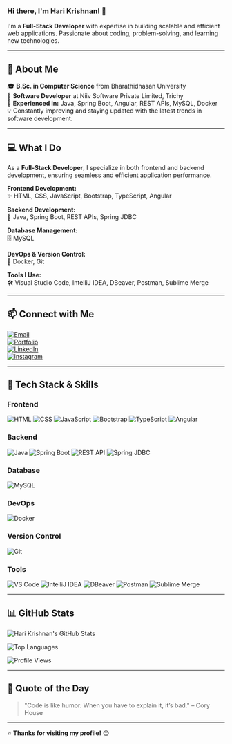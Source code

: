 ### Hi there, I'm Hari Krishnan! 👋

I'm a **Full-Stack Developer** with expertise in building scalable and efficient web applications. Passionate about coding, problem-solving, and learning new technologies.

---

## 🚀 About Me

🎓 **B.Sc. in Computer Science** from Bharathidhasan University  
💼 **Software Developer** at Niiv Software Private Limited, Trichy  
🔧 **Experienced in:** Java, Spring Boot, Angular, REST APIs, MySQL, Docker  
💡 Constantly improving and staying updated with the latest trends in software development.  

---

## 💻 What I Do

As a **Full-Stack Developer**, I specialize in both frontend and backend development, ensuring seamless and efficient application performance.

**Frontend Development:**  
✨ HTML, CSS, JavaScript, Bootstrap, TypeScript, Angular  

**Backend Development:**  
🚀 Java, Spring Boot, REST APIs, Spring JDBC  

**Database Management:**  
🗄️ MySQL  

**DevOps & Version Control:**  
🐳 Docker, Git  

**Tools I Use:**  
🛠️ Visual Studio Code, IntelliJ IDEA, DBeaver, Postman, Sublime Merge  

---

## 📫 Connect with Me

[![Email](https://img.shields.io/badge/Email-D14836?style=for-the-badge&logo=gmail&logoColor=white)](mailto:harikrishnan2001m@gmail.com)  
[![Portfolio](https://img.shields.io/badge/Portfolio-000000?style=for-the-badge&logo=vercel&logoColor=white)](https://hari-portfolio-fe.vercel.app/)  
[![LinkedIn](https://img.shields.io/badge/LinkedIn-0077B5?style=for-the-badge&logo=linkedin&logoColor=white)](https://www.linkedin.com/in/harikrishnan-m2001/)  
[![Instagram](https://img.shields.io/badge/Instagram-E4405F?style=for-the-badge&logo=instagram&logoColor=white)](https://www.instagram.com/hari__051/)  

---

## 🚀 Tech Stack & Skills

### **Frontend**
![HTML](https://img.shields.io/badge/HTML5-E34F26?style=for-the-badge&logo=html5&logoColor=white)
![CSS](https://img.shields.io/badge/CSS3-1572B6?style=for-the-badge&logo=css3&logoColor=white)
![JavaScript](https://img.shields.io/badge/JavaScript-F7DF1E?style=for-the-badge&logo=javascript&logoColor=black)
![Bootstrap](https://img.shields.io/badge/Bootstrap-563D7C?style=for-the-badge&logo=bootstrap&logoColor=white)
![TypeScript](https://img.shields.io/badge/TypeScript-3178C6?style=for-the-badge&logo=typescript&logoColor=white)
![Angular](https://img.shields.io/badge/Angular-DD0031?style=for-the-badge&logo=angular&logoColor=white)

### **Backend**
![Java](https://img.shields.io/badge/Java-ED8B00?style=for-the-badge&logo=java&logoColor=white)
![Spring Boot](https://img.shields.io/badge/Spring%20Boot-6DB33F?style=for-the-badge&logo=spring-boot&logoColor=white)
![REST API](https://img.shields.io/badge/REST%20APIs-005571?style=for-the-badge&logo=rest&logoColor=white)
![Spring JDBC](https://img.shields.io/badge/Spring%20JDBC-6DB33F?style=for-the-badge&logo=spring&logoColor=white)

### **Database**
![MySQL](https://img.shields.io/badge/MySQL-4479A1?style=for-the-badge&logo=mysql&logoColor=white)

### **DevOps**
![Docker](https://img.shields.io/badge/Docker-2496ED?style=for-the-badge&logo=docker&logoColor=white)

### **Version Control**
![Git](https://img.shields.io/badge/Git-F05032?style=for-the-badge&logo=git&logoColor=white)

### **Tools**
![VS Code](https://img.shields.io/badge/VS%20Code-007ACC?style=for-the-badge&logo=visual-studio-code&logoColor=white)
![IntelliJ IDEA](https://img.shields.io/badge/IntelliJ%20IDEA-000000?style=for-the-badge&logo=intellij-idea&logoColor=white)
![DBeaver](https://img.shields.io/badge/DBeaver-372923?style=for-the-badge&logo=dbeaver&logoColor=white)
![Postman](https://img.shields.io/badge/Postman-FF6C37?style=for-the-badge&logo=postman&logoColor=white)
![Sublime Merge](https://img.shields.io/badge/Sublime%20Merge-FF9800?style=for-the-badge&logo=sublime-text&logoColor=white)

---

## 📊 GitHub Stats

![Hari Krishnan's GitHub Stats](https://github-readme-stats.vercel.app/api?username=harikrishnan2001m&show_icons=true&theme=radical&count_private=true&include_all_commits=true)

![Top Languages](https://github-readme-stats.vercel.app/api/top-langs/?username=harikrishnan2001m&layout=compact&theme=radical)

![Profile Views](https://komarev.com/ghpvc/?username=harikrishnan2001m&color=blue&style=flat)

---

## 🌟 Quote of the Day

> "Code is like humor. When you have to explain it, it’s bad." – Cory House

---

⭐ **Thanks for visiting my profile!** 😊

